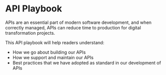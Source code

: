 # API Playbook
 
APIs are an essential part of modern software development, and when correctly managed, APIs can reduce time to
production for digital transformation projects.

This API playbook will help readers understand:

* How we go about building our APIs
* How we support and maintain our APIs
* Best practices that we have adopted as standard in our development of APIs

 
